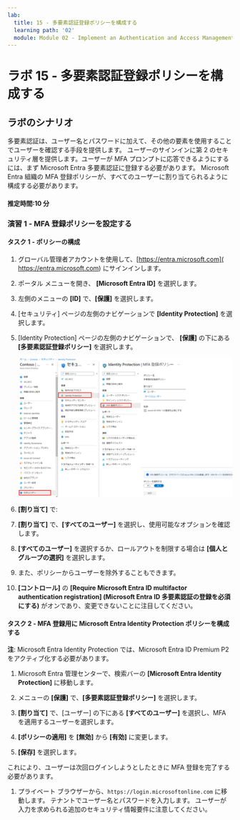 ```yaml
---
lab:
  title: 15 - 多要素認証登録ポリシーを構成する
  learning path: '02'
  module: Module 02 - Implement an Authentication and Access Management Solution
---
```


# ラボ 15 - 多要素認証登録ポリシーを構成する

## ラボのシナリオ

多要素認証は、ユーザー名とパスワードに加えて、その他の要素を使用することでユーザーを確認する手段を提供します。 ユーザーのサインインに第 2 のセキュリティ層を提供します。ユーザーが MFA プロンプトに応答できるようにするには、まず Microsoft Entra 多要素認証に登録する必要があります。 Microsoft Entra 組織の MFA 登録ポリシーが、すべてのユーザーに割り当てられるように構成する必要があります。

#### 推定時間:10 分

### 演習 1 - MFA 登録ポリシーを設定する

#### タスク 1 - ポリシーの構成

1. グローバル管理者アカウントを使用して、[https://entra.microsoft.com]( https://entra.microsoft.com) にサインインします。

2. ポータル メニューを開き、 **[Microsoft Entra ID]** を選択します。

3. 左側のメニューの **[ID]** で、**[保護]** を選択します。

4. [セキュリティ] ページの左側のナビゲーションで **[Identity Protection]** を選択します。

5. [Identity Protection] ページの左側のナビゲーションで、 **[保護]** の下にある **[多要素認証登録ポリシー]** を選択します。

    ![参照パスが強調表示された [MFA 登録ポリシー] ページを表示する画面イメージ](./media/lp2-mod4-browse-to-mfa-registration-policy.png)

6. **[割り当て]** で:

7. **[割り当て]** で、**[すべてのユーザー]** を選択し、使用可能なオプションを確認します。

8. **[すべてのユーザー]** を選択するか、ロールアウトを制限する場合は **[個人と グループの選択]** を選択します。

9. また、ポリシーからユーザーを除外することもできます。

10. **[コントロール]** の **[Require Microsoft Entra ID multifactor authentication registration] (Microsoft Entra ID 多要素認証の登録を必須にする)** がオンであり、変更できないことに注目してください。


#### タスク 2 - MFA 登録用に Microsoft Entra Identity Protection ポリシーを構成する

**注**: Microsoft Entra Identity Protection では、Microsoft Entra ID Premium P2 をアクティブ化する必要があります。 

1. Microsoft Entra 管理センターで、検索バーの **[Microsoft Entra Identity Protection]** に移動します。

1. メニューの **[保護]** で、**[多要素認証登録ポリシー]** を選択します。

1. **[割り当て]** で、[ユーザー] の下にある **[すべてのユーザー]** を選択し、MFA を適用するユーザーを選択します。

1. **[ポリシーの適用]** を **[無効]** から **[有効]** に変更します。

1. **[保存]** を選択します。

これにより、ユーザーは次回ログインしようとしたときに MFA 登録を完了する必要があります。

1. プライベート ブラウザーから、`https://login.microsoftonline.com` に移動します。 テナントでユーザー名とパスワードを入力します。  ユーザーが入力を求められる追加のセキュリティ情報要件に注意してください。
